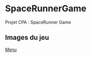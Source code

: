 # SpaceRunnerGame
Projet CPA : SpaceRunner Game 

## Images du jeu 
[Menu]

[Menu]: https://github.com/JoumanaD/SpaceRunner/blob/main/src/resources/screenshots/1-menu.png "Menu"
